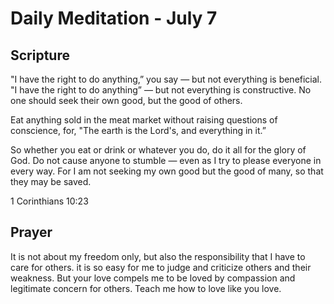 # Daily Meditation - July 7

## Scripture

"I have the right to do anything,” you say — but not everything is beneficial. "I have the right to
 do anything” — but not everything is constructive. No one should seek their own good, but the good
 of others.

Eat anything sold in the meat market without raising questions of conscience, for, "The earth is the
Lord's, and everything in it.”

So whether you eat or drink or whatever you do, do it all for the glory of God. Do not cause anyone
to stumble — even as I try to please everyone in every way. For I am not seeking my own good but
the good of many, so that they may be saved.


1 Corinthians 10:23


## Prayer


It is not about my freedom only, but also the responsibility that I have to care for others.  it is so easy for me to judge and criticize others and their weakness.  But your love compels me to be
loved by compassion and legitimate concern for others.  Teach me how to love like you love.
